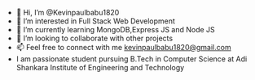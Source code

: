 - 👋 Hi, I’m @Kevinpaulbabu1820
- 👀 I’m interested in Full Stack Web Development
- 🌱 I’m currently learning MongoDB,Express JS and Node JS
- 💞️ I’m looking to collaborate with other projects 
- 📫 Feel free to connect with me kevinpaulbabu1820@gmail.com
- I am passionate student pursuing B.Tech in Computer Science at Adi Shankara Institute of Engineering and Technology


